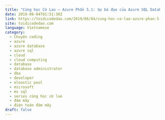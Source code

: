 ```yaml
---
title: "Cùng học Cờ Lao – Azure Phần 5.1: Sự bá đạo của Azure SQL Database?"
date: 2019-06-04T01:51:30Z
link: https://toidicodedao.com/2019/06/04/cung-hoc-co-lao-azure-phan-5-1-su-ba-dao-cua-azure-sql-database/?utm_medium=RSS&utm_source=news.12bit.vn
site: toidicodedao.com
language: Vietnamese
category:
  - Chuyện coding
  - azure
  - azure database
  - azure sql
  - cloud
  - cloud computing
  - database
  - database administrator
  - dba
  - developer
  - eleastic pool
  - microsoft
  - ms sql
  - series cùng học cờ lao
  - đám mây
  - điện toán đám mây
draft: false
---
```

